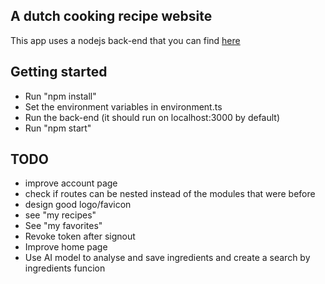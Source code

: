 ## A dutch cooking recipe website

This app uses a nodejs back-end that you can find [here](https://github.com/MennoGuldemond/cookboek-api)

## Getting started

- Run "npm install"
- Set the environment variables in environment.ts
- Run the back-end (it should run on localhost:3000 by default)
- Run "npm start"

## TODO

- improve account page
- check if routes can be nested instead of the modules that were before
- design good logo/favicon
- see "my recipes"
- See "my favorites"
- Revoke token after signout
- Improve home page
- Use AI model to analyse and save ingredients and create a search by ingredients funcion
